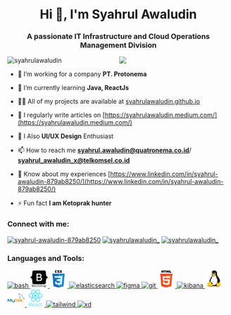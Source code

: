 
<h1 align="center">Hi 👋, I'm Syahrul Awaludin</h1>
<h3 align="center">A passionate IT Infrastructure and Cloud Operations Management Division</h3>
<img align="right" src="https://i.ibb.co/Zm1jRTq/coding.gif"/ width="250px">

<p align="left"> <img src="https://komarev.com/ghpvc/?username=syahrulawaludin&label=Profile%20views&color=0e75b6&style=flat" alt="syahrulawaludin" /> </p>

- 🔭 I’m working for a company **PT. Protonema**

- 🌱 I’m currently learning **Java, ReactJs**

- 👨‍💻 All of my projects are available at [syahrulawaludin.github.io](syahrulawaludin.github.io)

- 📝 I regularly write articles on [https://syahrulawaludin.medium.com/](https://syahrulawaludin.medium.com/)

- 🤩 I Also **UI/UX Design** Enthusiast

- 📫 How to reach me **syahrul.awaludin@quatronema.co.id**/ **syahrul_awaludin_x@telkomsel.co.id**

- 📄 Know about my experiences [https://www.linkedin.com/in/syahrul-awaludin-879ab8250/](https://www.linkedin.com/in/syahrul-awaludin-879ab8250/)

- ⚡ Fun fact **I am Ketoprak hunter**

<h3 align="left">Connect with me:</h3>
<p align="left">
<a href="https://linkedin.com/in/syahrul-awaludin-879ab8250" target="blank"><img align="center" src="https://raw.githubusercontent.com/rahuldkjain/github-profile-readme-generator/master/src/images/icons/Social/linked-in-alt.svg" alt="syahrul-awaludin-879ab8250" height="30" width="40" /></a>
<a href="https://instagram.com/syahrulawaludin_" target="blank"><img align="center" src="https://raw.githubusercontent.com/rahuldkjain/github-profile-readme-generator/master/src/images/icons/Social/instagram.svg" alt="syahrulawaludin_" height="30" width="40" /></a>
<a href="https://dribbble.com/syahrulawaludin_" target="blank"><img align="center" src="https://raw.githubusercontent.com/rahuldkjain/github-profile-readme-generator/master/src/images/icons/Social/dribbble.svg" alt="syahrulawaludin_" height="30" width="40" /></a>
</p>

<h3 align="left">Languages and Tools:</h3>

 <p align="left"> <a href="https://www.gnu.org/software/bash/" target="_blank" rel="noreferrer"> <img src="https://www.vectorlogo.zone/logos/gnu_bash/gnu_bash-icon.svg" alt="bash" width="40" height="40"/> </a> <a href="https://getbootstrap.com" target="_blank" rel="noreferrer"> <img src="https://raw.githubusercontent.com/devicons/devicon/master/icons/bootstrap/bootstrap-plain-wordmark.svg" alt="bootstrap" width="40" height="40"/> </a> <a href="https://www.w3schools.com/css/" target="_blank" rel="noreferrer"> <img src="https://raw.githubusercontent.com/devicons/devicon/master/icons/css3/css3-original-wordmark.svg" alt="css3" width="40" height="40"/> </a> <a href="https://www.elastic.co" target="_blank" rel="noreferrer"> <img src="https://www.vectorlogo.zone/logos/elastic/elastic-icon.svg" alt="elasticsearch" width="40" height="40"/> </a> <a href="https://www.figma.com/" target="_blank" rel="noreferrer"> <img src="https://www.vectorlogo.zone/logos/figma/figma-icon.svg" alt="figma" width="40" height="40"/> </a> <a href="https://git-scm.com/" target="_blank" rel="noreferrer"> <img src="https://www.vectorlogo.zone/logos/git-scm/git-scm-icon.svg" alt="git" width="40" height="40"/> </a> <a href="https://www.w3.org/html/" target="_blank" rel="noreferrer"> <img src="https://raw.githubusercontent.com/devicons/devicon/master/icons/html5/html5-original-wordmark.svg" alt="html5" width="40" height="40"/> </a> <a href="https://www.elastic.co/kibana" target="_blank" rel="noreferrer"> <img src="https://www.vectorlogo.zone/logos/elasticco_kibana/elasticco_kibana-icon.svg" alt="kibana" width="40" height="40"/> </a> <a href="https://www.linux.org/" target="_blank" rel="noreferrer"> <img src="https://raw.githubusercontent.com/devicons/devicon/master/icons/linux/linux-original.svg" alt="linux" width="40" height="40"/> </a> <a href="https://www.mysql.com/" target="_blank" rel="noreferrer"> <img src="https://raw.githubusercontent.com/devicons/devicon/master/icons/mysql/mysql-original-wordmark.svg" alt="mysql" width="40" height="40"/> </a> <a href="https://reactjs.org/" target="_blank" rel="noreferrer"> <img src="https://raw.githubusercontent.com/devicons/devicon/master/icons/react/react-original-wordmark.svg" alt="react" width="40" height="40"/> </a> <a href="https://tailwindcss.com/" target="_blank" rel="noreferrer"> <img src="https://www.vectorlogo.zone/logos/tailwindcss/tailwindcss-icon.svg" alt="tailwind" width="40" height="40"/> </a> <a href="https://www.adobe.com/products/xd.html" target="_blank" rel="noreferrer"> <img src="https://cdn.worldvectorlogo.com/logos/adobe-xd.svg" alt="xd" width="40" height="40"/> </a> </p>

